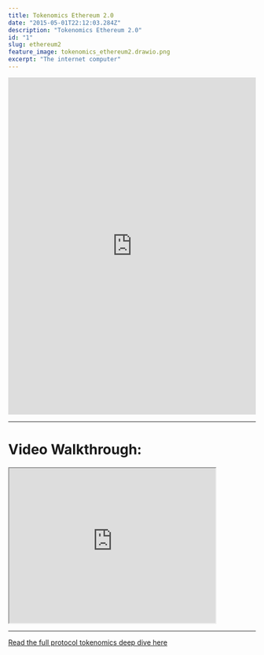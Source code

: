```yaml
---
title: Tokenomics Ethereum 2.0
date: "2015-05-01T22:12:03.284Z"
description: "Tokenomics Ethereum 2.0"
id: "1"
slug: ethereum2
feature_image: tokenomics_ethereum2.drawio.png
excerpt: "The internet computer"
---
```


<iframe frameborder="0" style="width:100%;height:686px;" src="https://viewer.diagrams.net/?tags=%7B%7D&highlight=0000ff&edit=_blank&layers=1&nav=1&title=tokenomics_ethereum2#Uhttps%3A%2F%2Fdrive.google.com%2Fuc%3Fid%3D1VU85dnm3oz7DS6nAkQHUfKIiO-PLd_YO%26export%3Ddownload"></iframe>

---

# Video Walkthrough:

<iframe width="420" height="315"
src="https://www.youtube.com/embed/x7qk4CdOW5w">
</iframe>

---

[Read the full protocol tokenomics deep dive here](https://fstrauf.substack.com/p/tokenomics-101-bitcoin-and-ethereum)
